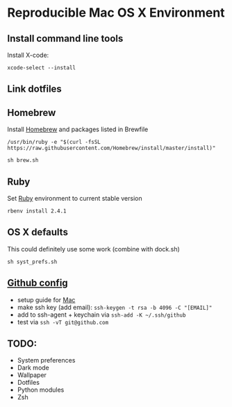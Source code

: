 # Reproducible Mac OS X Environment

## Install command line tools

Install X-code:

    xcode-select --install

## Link dotfiles

## Homebrew

Install [Homebrew](https://brew.sh/) and packages listed in Brewfile

    /usr/bin/ruby -e "$(curl -fsSL https://raw.githubusercontent.com/Homebrew/install/master/install)"

    sh brew.sh

## Ruby

Set [Ruby](https://www.ruby-lang.org/en/downloads/) environment to current stable version

    rbenv install 2.4.1

## OS X defaults

This could definitely use some work (combine with dock.sh)

    sh syst_prefs.sh

## [Github config](https://help.github.com/articles/adding-a-new-ssh-key-to-your-github-account/)
   * setup guide for [Mac](http://burnedpixel.com/blog/setting-up-git-and-github-on-your-mac/)
   * make ssh key (add email): `ssh-keygen -t rsa -b 4096 -C "[EMAIL]"`
   * add to ssh-agent + keychain via `ssh-add -K ~/.ssh/github`
   * test via `ssh -vT git@github.com`

## TODO:
 * System preferences
  * Dark mode
  * Wallpaper
 * Dotfiles
 * Python modules
 * Zsh
